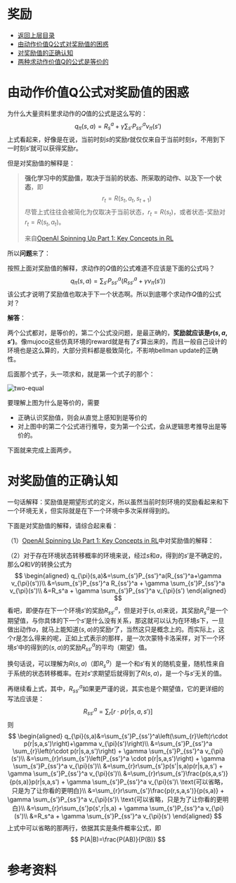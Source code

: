 # 奖励

- [返回上层目录](../state-reward-action.md)
- [由动作价值Q公式对奖励值的困惑](#由动作价值Q公式对奖励值的困惑)
- [对奖励值的正确认知](#对奖励值的正确认知)
- [两种求动作价值Q的公式是等价的](#两种求动作价值Q的公式是等价的)



# 由动作价值Q公式对奖励值的困惑

为什么大量资料里求动作的$Q$值的公式是这么写的：
$$
q_{\pi}(s,a)=R_s^a + \gamma \sum_{s'}P_{ss'}^a v_{\pi}(s')
$$
上式看起来，好像是在说，当前时刻$s$的奖励$r$就仅仅来自于当前时刻$s$，不用到下一时刻$s'$就可以获得奖励$r$。

但是对奖励值的解释是：

> **强化学习中的奖励值，取决于当前的状态、所采取的动作、以及下一个状态**，即
> $$
> r_t=R(s_t, a_t, s_{t+1})
> $$
> 尽管上式往往会被简化为仅取决于当前状态，$r_t=R(s_t)$，或者状态-奖励对$r_t=R(s_t,a_t)$。
>
> 来自[OpenAI Spinning Up Part 1: Key Concepts in RL](https://spinningup.openai.com/en/latest/spinningup/rl_intro.html#id2)

所以**问题**来了：

按照上面对奖励值的解释，求动作的$Q$值的公式难道不应该是下面的公式吗？
$$
q_{\pi}(s,a)=\sum_{s'}P_{ss'}^a(R_{ss'}^a+\gamma v_{\pi}(s'))
$$
该公式才说明了奖励值也取决于下一个状态啊。所以到底哪个求动作$Q$值的公式对？

**解答**：

两个公式都对，是等价的，第二个公式没问题，是最正确的，**奖励就应该是$r(s,a,s')$**。像mujoco这些仿真环境的reward就是有了$s'$算出来的，而且一般自己设计的环境也是这么算的，大部分资料都是极致简化，不影响bellman update的正确性。

后面那个式子，头一项求和，就是第一个式子的那个：

![two-equal](pic/two-equal.png)

要理解上图为什么是等价的，需要

* 正确认识奖励值，则会从直觉上感知到是等价的
* 对上图中的第二个公式进行推导，变为第一个公式，会从逻辑思考推导出是等价的。

下面就来完成上面两步。

# 对奖励值的正确认知

一句话解释：奖励值是期望形式的定义，所以虽然当前时刻环境的奖励看起来和下一个环境无关，但实际就是在下一个环境中多次采样得到的。

下面是对奖励值的解释，请综合起来看：

（1）[OpenAI Spinning Up Part 1: Key Concepts in RL](https://spinningup.openai.com/en/latest/spinningup/rl_intro.html#id2)中对奖励值的解释：

> 
（2）对于存在环境状态转移概率的环境来说，经过$s$和$a$，得到的$s'$是不确定的，那么$Q$和$V$的转换公式为
$$
\begin{aligned}
q_{\pi}(s,a)&=\sum_{s'}P_{ss'}^a(R_{ss'}^a+\gamma v_{\pi}(s'))\\
&=\sum_{s'}P_{ss'}^a R_{ss'}^a + \gamma \sum_{s'}P_{ss'}^a v_{\pi}(s')\\
&=R_s^a + \gamma \sum_{s'}P_{ss'}^a v_{\pi}(s')
\end{aligned}
$$
看吧，即便存在下一个环境$s'$的奖励$R_{ss'}^a$，但是对于$(s,a)$来说，其奖励$R_s^a$是一个期望值，与你具体的下一个$s'$是什么没有关系，那这就可以认为在环境$s$下，一旦做出动作$a$，就马上能知道$(s,a)$的奖励$r$了，当然这只是概念上的。而实际上，这个$r$是怎么得来的呢，正如上式表示的那样，是一次次蒙特卡洛采样，对下一个环境$s'$中的得到的$(s,a)$的奖励$R_{ss'}^a$的平均（期望）值。

换句话说，可以理解为$R(s,a)$（即$R_s^a$）是一个和$s'$有关的随机变量，随机性来自于系统的状态转移概率。在对$s'$求期望后就得到了$R(s, a)$，是一个与$s'$无关的值。

再继续看上式，其中，$R_{ss'}^a$如果更严谨的说，其实也是个期望值，它的更详细的写法应该是：
$$
R_{ss'}^a=\sum_{r}\left[r\cdot p(r|s,a,s')\right]
$$
则
$$
\begin{aligned}
q_{\pi}(s,a)&=\sum_{s'}P_{ss'}^a\left(\sum_{r}\left(r\cdot p(r|s,a,s')\right)+\gamma v_{\pi}(s')\right)\\
&=\sum_{s'}P_{ss'}^a \sum_{r}\left(r\cdot p(r|s,a,s')\right) + \gamma \sum_{s'}P_{ss'}^a v_{\pi}(s')\\
&=\sum_{r}r\sum_{s'}\left(P_{ss'}^a \cdot p(r|s,a,s')\right) + \gamma \sum_{s'}P_{ss'}^a v_{\pi}(s')\\
&=\sum_{r}r\sum_{s'}p(s'|s,a)p(r|s,a,s') + \gamma \sum_{s'}P_{ss'}^a v_{\pi}(s')\\
&=\sum_{r}r\sum_{s'}\frac{p(s,a,s')}{p(s,a)}p(r|s,a,s') + \gamma \sum_{s'}P_{ss'}^a v_{\pi}(s')\ \text{可以省略，只是为了让你看的更明白}\\
&=\sum_{r}r\sum_{s'}\frac{p(r,s,a,s')}{p(s,a)} + \gamma \sum_{s'}P_{ss'}^a v_{\pi}(s')\ \text{可以省略，只是为了让你看的更明白}\\
&=\sum_{r}r\sum_{s'}p(s',r|s,a) + \gamma \sum_{s'}P_{ss'}^a v_{\pi}(s')\\
&=R_s^a + \gamma \sum_{s'}P_{ss'}^a v_{\pi}(s')
\end{aligned}
$$
上式中可以省略的那两行，依据其实是条件概率公式，即
$$
P(A|B)=\frac{P(AB)}{P(B)}
$$

# 参考资料

